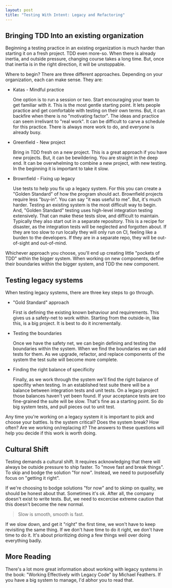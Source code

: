 ```yaml
---
layout: post
title: "Testing With Intent: Legacy and Refactoring"
---
```


## Bringing TDD Into an existing organization

Beginning a testing practice in an existing organization is much harder than
starting it on a fresh project. TDD even more-so. When there is already inertia,
and outside pressure, changing course takes a long time. But, once that inertia
is in the right direction, it will be unstoppable.

Where to begin? There are three different approaches. Depending on your
organization, each can make sense. They are:

- Katas - Mindful practice

  One option is to run a session or two. Start encouraging your team to get
  familiar with it. This is the most gentle starting point. It lets people
  practice and get comfortable with testing on their own terms. But, it can
  backfire when there is no "motivating factor". The ideas and practice can seem
  irrelivant to "real work". It can be difficult to carve a schedule for this
  practice. There is always more work to do, and everyone is already busy.

- Greenfield - New project

  Bring in TDD fresh on a new project. This is a great approach if you
  have new projects. But, it can be bewildering. You are straight in the deep
  end. It can be overwhelming to combine a new project, with new testing. In the
  beginning it is important to take it slow.

- Brownfield - Fixing up legacy

  Use tests to help you fix up a legacy system. For this you can create a
  "Golden Standard" of how the program should act. Brownfield projects require
  less "buy-in". You can say "it was useful to me". But, it's much harder.
  Testing an existing system is the most difficult way to begin. And, "Golden
  Standard" testing uses high-level integration testing extensively. That can
  make these tests slow, and difficult to maintain. Typically they also start
  out in a separate repository. This is a recipe for disaster, as the
  integration tests will be neglected and forgotten about. If they are too slow
  to run locally they will only run on CI, feeling like a burden to the
  developers. If they are in a separate repo, they will be out-of-sight and
  out-of-mind.

Whichever approach you choose, you'll end up creating little "pockets of TDD"
within the bigger system. When working on new components, define their
boundaries within the bigger system, and TDD the new component.

## Testing legacy systems

When testing legacy systems, there are three key steps to go through.

- "Gold Standard" approach

  First is defining the existing known behaviour and requirements. This gives us a
  safety-net to work within. Starting from the outside-in, like this, is a big
  project. It is best to do it incrementally.

- Testing the boundaries

  Once we have the safety net, we can begin defining and testing the boundaries
  within the system. When we find the boundaries we can add tests for them. As
  we upgrade, refactor, and replace components of the system the test suite will
  become more complete.

- Finding the right balance of specificity

  Finally, as we work through the system we'll find the right balance of
  specifity when testing. In an established test suite there will be a balance
  between integration tests and unit tests. On a legacy project those balances
  haven't yet been found. If your acceptance tests are too fine-grained the
  suite will be slow. That's fine as a starting point. So do big system tests,
  and pull pieces out to unit test.

Any time you're working on a legacy system it is important to pick and choose
your battles. Is the system critical? Does the system break? How often? Are we
working on/replacing it? The answers to these questions will help you decide if
this work is worth doing.

## Cultural Shift

Testing demands a cultural shift. It requires acknowledging that there will
always be outside pressure to ship faster. To "move fast and break things".
To skip and bodge the solution "for now". Instead, we need to purposefully focus
on "getting it right".

If  we're choosing to bodge solutions "for now" and to skimp on quality, we
should be honest about that. Sometimes it's ok. After all, the company doesn't
exist to write tests. But, we need to excercise extreme caution that this
doesn't become the new normal.

> Slow is smooth, smooth is fast.

If we slow down, and get it "right" the first time, we won't have to keep
revisiting the same thing. If we don't have time to do it right, we don't have
time to do it. It's about prioritizing doing a few things well over doing
everything badly. 

## More Reading

There's a lot more great information about working with legacy systems in the
book: "Working Effectively with Legacy Code" by Michael Feathers. If you have a
big system to manage, I'd abhor you to read that.
